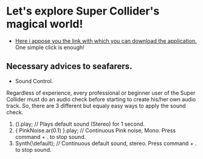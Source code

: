 # Let's explore Super Collider's magical world!


- [Here i appose you the link with which you can download the application.](https://supercollider.github.io/download) One simple click is enough!


## Νecessary advices to seafarers.
- Sound Control.

Regardless of experience, every professional or beginner user of the Super Collider must do an audio check before starting to create his/her own audio track. So, there are 3 different but equaly easy ways to apply the sound check.

   1. ().play; // Plays default sound (Stereo) for 1 second.
   2. { PinkNoise.ar(0.1) }.play; // Continuous Pink noise, Mono. Press command + . to stop sound.
   3. Synth(\default); // Continuous default sound, stereo. Press command + . to stop sound.


